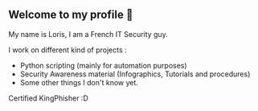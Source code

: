 ## Welcome to my profile 👋
My name is Loris, I am a French IT Security guy.

I work on different kind of projects :
- Python scripting (mainly for automation purposes)
- Security Awareness material (Infographics, Tutorials and procedures)
- Some other things I don't know yet.

Certified KingPhisher :D
